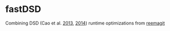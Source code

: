 # fastDSD
Combining DSD (Cao et al. [2013](https://journals.plos.org/plosone/article?id=10.1371/journal.pone.0076339), [2014](https://www.ncbi.nlm.nih.gov/pmc/articles/PMC4058952/)) runtime optimizations from [reemagit](https://github.com/reemagit/DSD)
